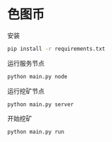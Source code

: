 # 色图币

安装
```bash
pip install -r requirements.txt
```

运行服务节点
```bash
python main.py node
```

运行挖矿节点
```
python main.py server
```
开始挖矿
```
python main.py run
```